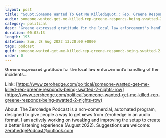 ```yaml
---
layout: post
title: "&quot;Someone Wanted To Get Me Killed&quot;: Rep. Greene Responds To Being 'Swatted' 2 Nights In A Row"
audio: someone-wanted-get-me-killed-rep-greene-responds-being-swatted-2-nights-row-0
category: political
desc: "Greene expressed gratitude for the local law enforcement's handling of the incidents..."
duration: 00:03:13
length: 193
datetime: Sun, 28 Aug 2022 13:20:00 +0000
tags: podcast
guid: someone-wanted-get-me-killed-rep-greene-responds-being-swatted-2-nights-row-0
order: 0
---
```

Greene expressed gratitude for the local law enforcement's handling of the incidents...

Link: [https://www.zerohedge.com/political/someone-wanted-get-me-killed-rep-greene-responds-being-swatted-2-nights-row](https://www.zerohedge.com/political/someone-wanted-get-me-killed-rep-greene-responds-being-swatted-2-nights-row)

About: The Zerohedge Podcast is a non-commercial, automated program, designed to give people a way to get news from Zerohedge in an audio format.  I am actively working on tweaking and improving the setup to create a better listening experience (August 2022).  Suggestions are welcome: [zerohedgePodcast@outlook.com](mailto:zerohedgePodcast@outlook.com)